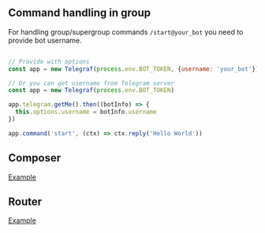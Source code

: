 ## Command handling in group

For handling group/supergroup commands `/start@your_bot` you need to provide bot username.

```js

// Provide with options
const app = new Telegraf(process.env.BOT_TOKEN, {username: 'your_bot'})

// Or you can get username from Telegram server
const app = new Telegraf(process.env.BOT_TOKEN)

app.telegram.getMe().then((botInfo) => {
  this.options.username = botInfo.username
})

app.command('start', (ctx) => ctx.reply('Hello World'))
```

## Composer

[Example](https://github.com/telegraf/telegraf-flow/blob/master/lib/flows/default.js)

## Router

[Example](https://github.com/telegraf/telegraf/tree/develop/examples/custom-router-bot.js)
